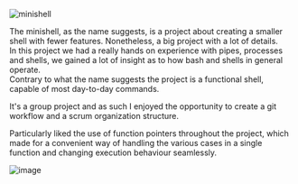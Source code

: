 
![minishell](https://github.com/RubensTFJ/42_Projects/assets/89268663/dba67cd2-8042-45ba-be67-48ce8383902d)

The minishell, as the name suggests, is a project about creating a smaller shell with fewer features. Nonetheless, a big project with a lot of details.<br>
In this project we had a really hands on experience with pipes, processes and shells, we gained a lot of insight as to how bash and shells in general operate. <br>
Contrary to what the name suggests the project is a functional shell, capable of most day-to-day commands.

It's a group project and as such I enjoyed the opportunity to create a git workflow and a scrum organization structure.

Particularly liked the use of function pointers throughout the project, which made for a convenient way of handling the various cases in a single function and changing execution behaviour seamlessly.

![image](https://github.com/RubensTFJ/42_Projects/assets/89268663/c152568c-686d-4d37-8236-3a0660b2faa0)

